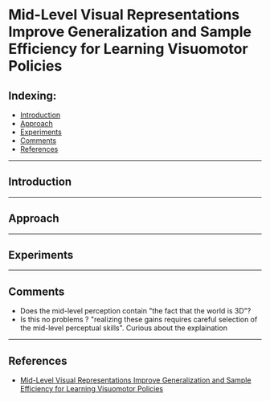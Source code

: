 # Mid-Level Visual Representations Improve Generalization and Sample Efficiency for Learning Visuomotor Policies

## Indexing:
- [Introduction](#Introduction)
- [Approach](#Approach)
- [Experiments](#Experiments)
- [Comments](#Comments)
- [References](#References)
---
## Introduction


---
## Approach

---
## Experiments



---
## Comments
- Does the mid-level perception contain "the fact that the world is 3D"?
- Is this no problems ? "realizing these gains requires careful selection of the mid-level perceptual skills". Curious about the explaination

---

## References
- [Mid-Level Visual Representations Improve Generalization and Sample Efficiency for Learning Visuomotor Policies](http://perceptual.actor/assets/main_paper.pdf)

